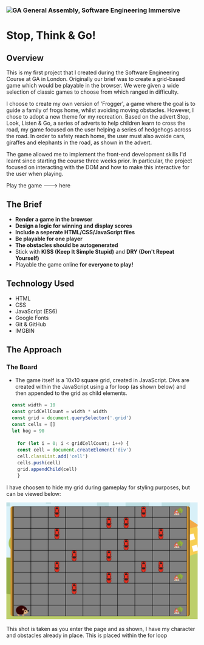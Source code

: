 ### ![GA](https://cloud.githubusercontent.com/assets/40461/8183776/469f976e-1432-11e5-8199-6ac91363302b.png) General Assembly, Software Engineering Immersive

# Stop, Think & Go!


## Overview 

This is my first project that I created during the Software Engineering Course at GA in London. Originally our brief was to create a grid-based game which would be playable in the browser. We were given a wide selection of classic games to choose from which ranged in difficulty. 

I choose to create my own version of 'Frogger', a game where the goal is to guide a family of frogs home, whilst avoiding moving obstacles. However, I chose to adopt a new theme for my recreation. Based on the advert Stop, Look, Listen & Go, a series of adverts to help children learn to cross the road, my game focused on the user helping a series of hedgehogs across the road. In order to safety reach home, the user must also avoide cars, giraffes and elephants in the road, as shown in the advert.

The game allowed me to implement the front-end development skills I'd learnt since starting the course three weeks prior. In particular, the project focused on interacting with the DOM and how to make this interactive for the user when playing. 

Play the game ---> here 

## The Brief 

- **Render a game in the browser**
- **Design a logic for winning and display scores**
- **Include a seperate HTML/CSS/JavaScript files**
- **Be playable for one player**
- **The obstacles should be autogenerated**
- Stick with **KISS (Keep It Simple Stupid)** and **DRY (Don't Repeat Yourself)**
- Playable the game online **for everyone to play!**


## Technology Used 

- HTML
- CSS
- JavaScript (ES6)
- Google Fonts
- Git & GitHub
- IMGBIN

## The Approach 

### The Board

- The game itself is a 10x10 square grid, created in JavaScript. Divs are created within the JavaScript using a for loop (as shown below) and then appended to the grid as child elements. 

```js 
  const width = 10
  const gridCellCount = width * width
  const grid = document.querySelector('.grid')
  const cells = []
  let hog = 90

    for (let i = 0; i < gridCellCount; i++) {
    const cell = document.createElement('div')
    cell.classList.add('cell')
    cells.push(cell)
    grid.appendChild(cell)
    }
  ```
I have choosen to hide my grid during gameplay for styling purposes, but can be viewed below:

![](/images/gridScreenshot.png)

This shot is taken as you enter the page and as shown, I have my character and obstacles already in place. This is placed within the for loop 






